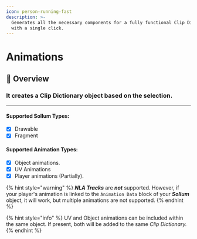 ```yaml
---
icon: person-running-fast
description: >-
  Generates all the necessary components for a fully functional Clip Dictionary
  with a single click.
---
```


# Animations

## 🔧 Overview

### It creates a Clip Dictionary object based on the selection.

***

#### Supported Sollum Types:

* [x] Drawable
* [x] Fragment

#### Supported Animation Types:

* [x] Object animations.
* [x] UV Animations
* [x] Player animations (Partially).

{% hint style="warning" %}
_**NLA Tracks**_ are _**not**_ supported. However, if your player's animation is linked to the `Animation Data` block of your _**Sollum**_ object, it will work, but multiple animations are not supported.
{% endhint %}

{% hint style="info" %}
UV and Object animations can be included within the same object. If present, both will be added to the same _Clip Dictionary._
{% endhint %}
